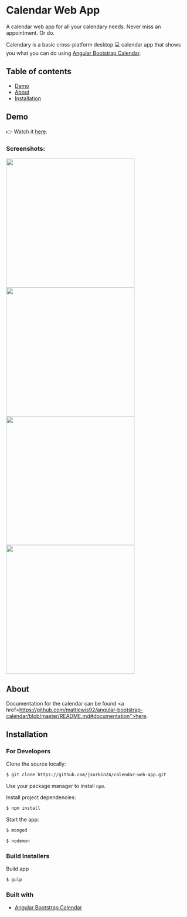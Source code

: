 # Calendar Web App
A calendar web app for all your calendary needs. Never miss an appointment. Or do.

Calendary is a basic cross-platform desktop :computer: calendar app that shows you what you can do using <a href="https://mattlewis92.github.io/angular-bootstrap-calendar/#!?example=kitchen-sink">Angular Bootstrap Calendar</a>. 

## Table of contents

- [Demo](#demo)
- [About](#about)
- [Installation](#installation)

## Demo
👉 Watch it <a href="https://calendar-web-app.herokuapp.com/" target="_blank">here</a>.
<br>

### Screenshots:
<p align="left">
  <img src="calendar-image-1.png" width="350"/>
  <img src="calendar-image-2.png" width="350"/>
  <img src="calendar-image-3.png" width="350"/>
  <img src="calendar-image-4.png" width="350"/>
</p>

## About

Documentation for the calendar can be found <a href=https://github.com/mattlewis92/angular-bootstrap-calendar/blob/master/README.md#documentation">here</a>.
<br>

## Installation

### For Developers
Clone the source locally:

```sh
$ git clone https://github.com/jsorkin24/calendar-web-app.git
```

Use your package manager to install `npm`.

Install project dependencies:

```sh
$ npm install
```
Start the app:
```sh
$ mongod
```

```sh
$ nodemon
```

### Build Installers
Build app
```sh
$ gulp
```

### Built with
- [Angular Bootstrap Calendar](https://github.com/mattlewis92/angular-bootstrap-calendar/blob/master/README.md#documentation)

